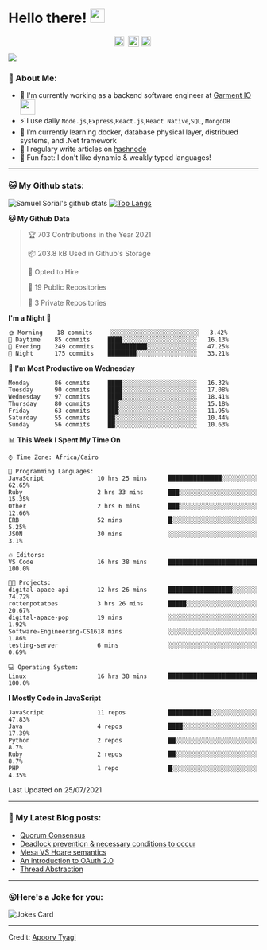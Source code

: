 # Hello there! <img src="https://github.com/TheDudeThatCode/TheDudeThatCode/blob/master/Assets/Hi.gif" width="29px">
<p align="center">
<a href="https://www.linkedin.com/in/samuel-sorial/" target="blank"><img align="center" src="https://cdn.jsdelivr.net/npm/simple-icons@3.0.1/icons/linkedin.svg" alt="samuel_linkedin" height="20" width="20" /></a>&nbsp;
<a href="https://stackoverflow.com/users/13089670/samuel-sorial"><img align="center" alt="Samuel Sorial stack over flow" width="22px" src="https://cdn.jsdelivr.net/npm/simple-icons@3.0.1/icons/stackoverflow.svg" /></a>
<a href="https://twitter.com/samolaaaa" target="blank"><img align="center" src="https://cdn.jsdelivr.net/npm/simple-icons@3.0.1/icons/twitter.svg" alt="samuel_twitter" height="20" width="20" /></a>&nbsp;
</p>


![](https://camo.githubusercontent.com/992babdffd8c74a1502de375fbdf7e4d54773242/68747470733a2f2f6d656469612e67697068792e636f6d2f6d656469612f53576f536b4e36447854737a71494b4571762f67697068792e676966)

### 🤵 About Me:
- 🏦 I'm currently working as a backend software engineer at [Garment IO](https://garment.io)
      <img src="https://media.giphy.com/media/WUlplcMpOCEmTGBtBW/giphy.gif" width="30">
- ⚡ I use daily ```Node.js```,```Express```,```React.js```,```React Native```,```SQL```, ```MongoDB```
- 🌱 I’m currently learning docker, database physical layer, distribued systems, and .Net framework
- 📝 I regulary write articles on [hashnode](https://samuelsorial.tech/)
- 🤔 Fun fact: I don't like dynamic & weakly typed languages!

---
### 🐱 My Github stats:
![Samuel Sorial's github stats](https://github-readme-stats.vercel.app/api?username=samuel-sorial&show_icons=true&title_color=ffc857&icon_color=8ac926&text_color=daf7dc&bg_color=151515&hide=["stars"])
[![Top Langs](https://github-readme-stats.vercel.app/api/top-langs/?username=samuel-sorial&layout=compact&text_color=daf7dc&bg_color=151515)](https://github.com/anuraghazra/github-readme-stats)

<!--START_SECTION:waka-->
**🐱 My Github Data** 

> 🏆 703 Contributions in the Year 2021
 > 
> 📦 203.8 kB Used in Github's Storage 
 > 
> 💼 Opted to Hire
 > 
> 📜 19 Public Repositories 
 > 
> 🔑 3 Private Repositories  
 > 
**I'm a Night 🦉** 

```text
🌞 Morning    18 commits     ░░░░░░░░░░░░░░░░░░░░░░░░░   3.42% 
🌆 Daytime    85 commits     ████░░░░░░░░░░░░░░░░░░░░░   16.13% 
🌃 Evening    249 commits    ███████████░░░░░░░░░░░░░░   47.25% 
🌙 Night      175 commits    ████████░░░░░░░░░░░░░░░░░   33.21%

```
📅 **I'm Most Productive on Wednesday** 

```text
Monday       86 commits     ████░░░░░░░░░░░░░░░░░░░░░   16.32% 
Tuesday      90 commits     ████░░░░░░░░░░░░░░░░░░░░░   17.08% 
Wednesday    97 commits     ████░░░░░░░░░░░░░░░░░░░░░   18.41% 
Thursday     80 commits     ███░░░░░░░░░░░░░░░░░░░░░░   15.18% 
Friday       63 commits     ███░░░░░░░░░░░░░░░░░░░░░░   11.95% 
Saturday     55 commits     ██░░░░░░░░░░░░░░░░░░░░░░░   10.44% 
Sunday       56 commits     ██░░░░░░░░░░░░░░░░░░░░░░░   10.63%

```


📊 **This Week I Spent My Time On** 

```text
⌚︎ Time Zone: Africa/Cairo

💬 Programming Languages: 
JavaScript               10 hrs 25 mins      ███████████████░░░░░░░░░░   62.65% 
Ruby                     2 hrs 33 mins       ███░░░░░░░░░░░░░░░░░░░░░░   15.35% 
Other                    2 hrs 6 mins        ███░░░░░░░░░░░░░░░░░░░░░░   12.66% 
ERB                      52 mins             █░░░░░░░░░░░░░░░░░░░░░░░░   5.25% 
JSON                     30 mins             ░░░░░░░░░░░░░░░░░░░░░░░░░   3.1%

🔥 Editors: 
VS Code                  16 hrs 38 mins      █████████████████████████   100.0%

🐱‍💻 Projects: 
digital-apace-api        12 hrs 26 mins      ██████████████████░░░░░░░   74.72% 
rottenpotatoes           3 hrs 26 mins       █████░░░░░░░░░░░░░░░░░░░░   20.67% 
digital-apace-pop        19 mins             ░░░░░░░░░░░░░░░░░░░░░░░░░   1.92% 
Software-Engineering-CS1618 mins             ░░░░░░░░░░░░░░░░░░░░░░░░░   1.86% 
testing-server           6 mins              ░░░░░░░░░░░░░░░░░░░░░░░░░   0.69%

💻 Operating System: 
Linux                    16 hrs 38 mins      █████████████████████████   100.0%

```

**I Mostly Code in JavaScript** 

```text
JavaScript               11 repos            ████████████░░░░░░░░░░░░░   47.83% 
Java                     4 repos             ████░░░░░░░░░░░░░░░░░░░░░   17.39% 
Python                   2 repos             ██░░░░░░░░░░░░░░░░░░░░░░░   8.7% 
Ruby                     2 repos             ██░░░░░░░░░░░░░░░░░░░░░░░   8.7% 
PHP                      1 repo              █░░░░░░░░░░░░░░░░░░░░░░░░   4.35%

```



 Last Updated on 25/07/2021
<!--END_SECTION:waka-->

---

### 📕 My Latest Blog posts:
<!-- BLOG-POST-LIST:START -->
- [Quorum Consensus](https://samuelsorial.tech/quorum-consensus)
- [Deadlock prevention & necessary conditions to occur](https://samuelsorial.tech/deadlock-prevention-and-necessary-conditions-to-occur)
- [Mesa VS Hoare semantics](https://samuelsorial.tech/mesa-vs-hoare-semantics)
- [An introduction to OAuth 2.0](https://samuelsorial.tech/an-introduction-to-oauth-20)
- [Thread Abstraction](https://samuelsorial.tech/thread-abstraction)
<!-- BLOG-POST-LIST:END -->
---

### 😜Here's a Joke for you:
<img src="https://readme-jokes.vercel.app/api" alt="Jokes Card" />

----

Credit: [Apoorv Tyagi](https://github.com/ApoorvTyagi)

